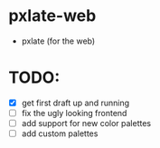 # pxlate-web

- pxlate (for the web)

# TODO:
- [x] get first draft up and running
- [ ] fix the ugly looking frontend
- [ ] add support for new color palettes
- [ ] add custom palettes
